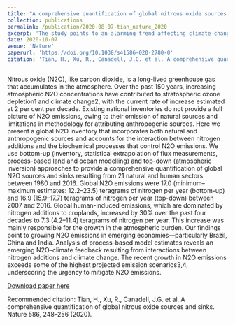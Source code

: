 ```yaml
---
title: "A comprehensive quantification of global nitrous oxide sources and sinks"
collection: publications
permalink: /publication/2020-08-07-tian_nature_2020
excerpt: 'The study points to an alarming trend affecting climate change: Nitrous oxide has risen 20 percent from pre-industrial levels, and its growth has accelerated over recent decades due to emissions from various human activities. We further identify an emerging cause of increased atmospheric nitrous oxide coming from the interaction between global warming and nitrogen additions for food production further enhancing emissions from agriculture. Warmer temperatures tend to increase nitrous oxide emissions.The study also determined that the largest contributors to global nitrous oxide emissions come from East Asia, South Asia, Africa and South America.Emissions from synthetic fertilizers dominate releases in China, India and the U.S., while emissions from the application of livestock manure as fertilizer dominates releases in Africa and South America, the study found. The highest growth rates in emissions are found in emerging economies, particularly Brazil, China and India, where crop production and livestock numbers have increased. The co-authors agreed that the most surprising result of the study was the finding that current trends in nitrous oxide emissions are not compatible with pathways consistent to achieve the climate goals of the Paris Climate Agreement, or the Paris Accord. These findings underscore the urgency and opportunities to mitigate nitrous oxide emissions worldwide to avoid the worst of climate impacts.'
date: 2020-10-07
venue: 'Nature'
paperurl: 'https://doi.org/10.1038/s41586-020-2780-0'
citation: 'Tian, H., Xu, R., Canadell, J.G. et al. A comprehensive quantification of global nitrous oxide sources and sinks. Nature 586, 248–256 (2020).'
---
```

Nitrous oxide (N2O), like carbon dioxide, is a long-lived greenhouse gas that accumulates in the atmosphere. Over the past 150 years, increasing atmospheric N2O concentrations have contributed to stratospheric ozone depletion1 and climate change2, with the current rate of increase estimated at 2 per cent per decade. Existing national inventories do not provide a full picture of N2O emissions, owing to their omission of natural sources and limitations in methodology for attributing anthropogenic sources. Here we present a global N2O inventory that incorporates both natural and anthropogenic sources and accounts for the interaction between nitrogen additions and the biochemical processes that control N2O emissions. We use bottom-up (inventory, statistical extrapolation of flux measurements, process-based land and ocean modelling) and top-down (atmospheric inversion) approaches to provide a comprehensive quantification of global N2O sources and sinks resulting from 21 natural and human sectors between 1980 and 2016. Global N2O emissions were 17.0 (minimum–maximum estimates: 12.2–23.5) teragrams of nitrogen per year (bottom-up) and 16.9 (15.9–17.7) teragrams of nitrogen per year (top-down) between 2007 and 2016. Global human-induced emissions, which are dominated by nitrogen additions to croplands, increased by 30% over the past four decades to 7.3 (4.2–11.4) teragrams of nitrogen per year. This increase was mainly responsible for the growth in the atmospheric burden. Our findings point to growing N2O emissions in emerging economies—particularly Brazil, China and India. Analysis of process-based model estimates reveals an emerging N2O–climate feedback resulting from interactions between nitrogen additions and climate change. The recent growth in N2O emissions exceeds some of the highest projected emission scenarios3,4, underscoring the urgency to mitigate N2O emissions.

[Download paper here](https://doi.org/10.1038/s41586-020-2780-0)

Recommended citation: Tian, H., Xu, R., Canadell, J.G. et al. A comprehensive quantification of global nitrous oxide sources and sinks. Nature 586, 248–256 (2020).